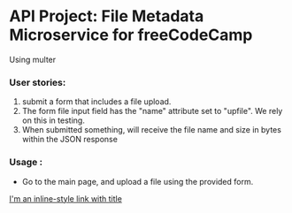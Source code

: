 
# API Project: File Metadata Microservice for freeCodeCamp
Using multer
###    User stories:
1. submit a form that includes a file upload.
2. The form file input field  has the "name" attribute set to "upfile". We rely on this in testing.
3. When submitted something, will receive the file name and size in bytes within the JSON response

### Usage :
* Go to the main page, and upload a file using the provided form.

[I'm an inline-style link with title](https://www.google.com "Google's Homepage")
